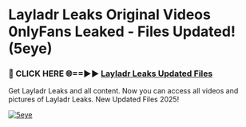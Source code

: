# Layladr Leaks Original Videos 0nlyFans Leaked - Files Updated! (5eye)

<h3>🔴 CLICK HERE 🌐==►► <a href="https://tinyurl.com/2jnfzry5" rel="nofollow">Layladr Leaks Updated Files</a></h3>

Get Layladr Leaks and all content. Now you can access all videos and pictures of Layladr Leaks. New Updated Files 2025!

[![5eye](https://i.imgur.com/GyGTBgg.gif)](https://tinyurl.com/2jnfzry5)
